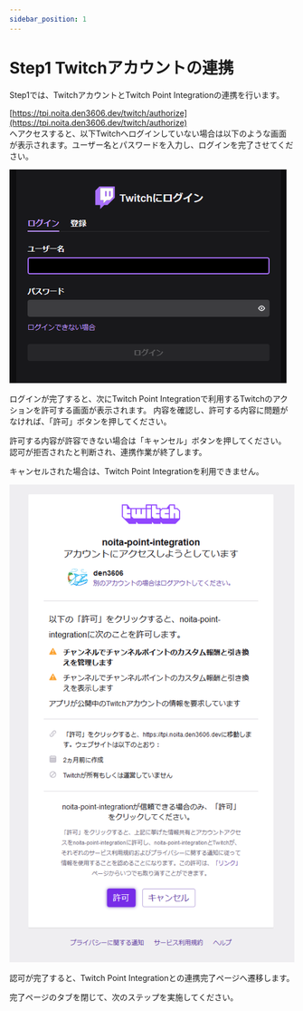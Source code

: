 ```yaml
---
sidebar_position: 1
---
```


# Step1 Twitchアカウントの連携

Step1では、TwitchアカウントとTwitch Point Integrationの連携を行います。

[https://tpi.noita.den3606.dev/twitch/authorize](https://tpi.noita.den3606.dev/twitch/authorize)   
へアクセスすると、以下Twitchへログインしていない場合は以下のような画面が表示されます。ユーザー名とパスワードを入力し、ログインを完了させてください。

![login-page](./img/step1/login-page.png)

ログインが完了すると、次にTwitch Point Integrationで利用するTwitchのアクションを許可する画面が表示されます。
内容を確認し、許可する内容に問題がなければ、「許可」ボタンを押してください。

許可する内容が許容できない場合は「キャンセル」ボタンを押してください。
認可が拒否されたと判断され、連携作業が終了します。

キャンセルされた場合は、Twitch Point Integrationを利用できません。

![auth-page](./img/step1/auth-page.png)

認可が完了すると、Twitch Point Integrationとの連携完了ページへ遷移します。

完了ページのタブを閉じて、次のステップを実施してください。
